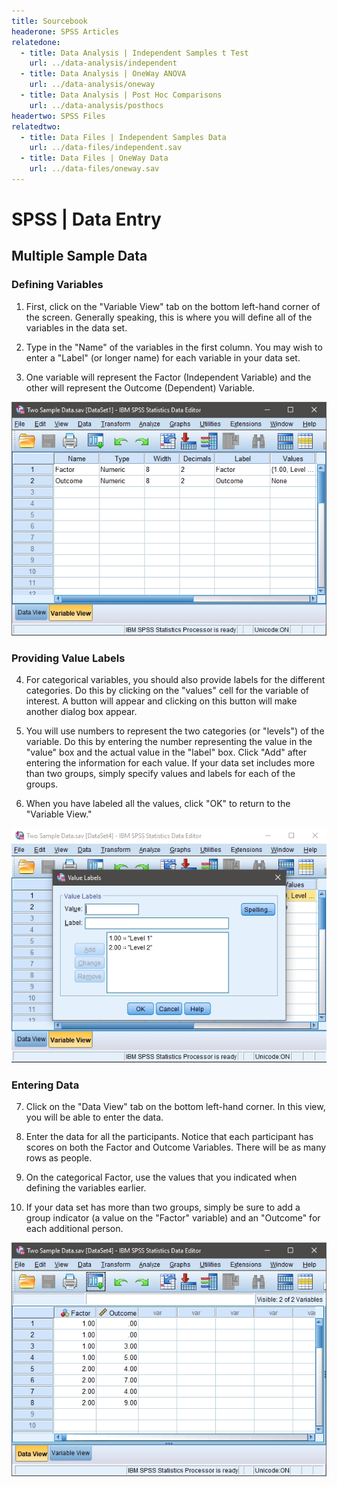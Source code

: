 ```yaml
---
title: Sourcebook
headerone: SPSS Articles
relatedone:
  - title: Data Analysis | Independent Samples t Test
    url: ../data-analysis/independent
  - title: Data Analysis | OneWay ANOVA
    url: ../data-analysis/oneway
  - title: Data Analysis | Post Hoc Comparisons
    url: ../data-analysis/posthocs
headertwo: SPSS Files
relatedtwo:
  - title: Data Files | Independent Samples Data
    url: ../data-files/independent.sav
  - title: Data Files | OneWay Data
    url: ../data-files/oneway.sav
---
```


# SPSS | Data Entry

## Multiple Sample Data 

### Defining Variables 

1. First, click on the "Variable View" tab on the bottom left-hand corner of the screen. Generally speaking, this is where you will define all of the variables in the data set. 

2. Type in the "Name" of the variables in the first column. You may wish to enter a "Label" (or longer name) for each variable in your data set. 

3. One variable will represent the Factor (Independent Variable) and the other will represent the Outcome (Dependent) Variable.

<p align="center"><kbd><img src="multisample1.png"></kbd></p>

### Providing Value Labels

4. For categorical variables, you should also provide labels for the different categories. Do this by clicking on the "values" cell for the variable of interest. A button will appear and clicking on this button will make another dialog box appear. 

5. You will use numbers to represent the two categories (or "levels") of the variable. Do this by entering the number representing the value in the "value" box and the actual value in the "label" box. Click "Add" after entering the information for each value. If your data set includes more than two groups, simply specify values and labels for each of the groups. 

6. When you have labeled all the values, click "OK" to return to the "Variable View." 

<p align="center"><kbd><img src="multisample2.png"></kbd></p>

### Entering Data

 7. Click on the "Data View" tab on the bottom left-hand corner. In this view, you will be able to enter the data.

 8. Enter the data for all the participants. Notice that each participant has scores on both the Factor and Outcome Variables. There will be as many rows as people. 

 9. On the categorical Factor, use the values that you indicated when defining the variables earlier. 

 10. If your data set has more than two groups, simply be sure to add a group indicator (a value on the "Factor" variable) and an "Outcome" for each additional person. 

<p align="center"><kbd><img src="multisample3.png"></kbd></p>
